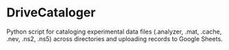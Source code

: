 # DriveCataloger
Python script for cataloging experimental data files (.analyzer, .mat, .cache, .nev, .ns2, .ns5) across directories and uploading records to Google Sheets.
